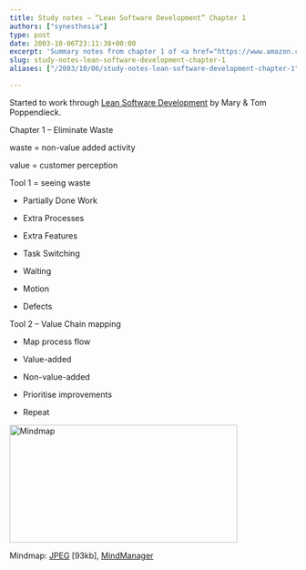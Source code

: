 ```yaml
---
title: Study notes – “Lean Software Development” Chapter 1
authors: ["synesthesia"]
type: post
date: 2003-10-06T23:11:38+00:00
excerpt: 'Summary notes from chapter 1 of <a href="https://www.amazon.co.uk/exec/obidos/ASIN/0321150783/ref%3Dase%5Ffivegocrazyinmid">Lean Software Development</a> by Mary and Tom Poppendieck'
slug: study-notes-lean-software-development-chapter-1 
aliases: ["/2003/10/06/study-notes-lean-software-development-chapter-1"]

---
```

Started to work through [Lean Software Development][1] by Mary & Tom Poppendieck.

Chapter 1 &#8211; Eliminate Waste

waste = non-value added activity

value = customer perception

Tool 1 = seeing waste

* Partially Done Work
  
* Extra Processes
  
* Extra Features
  
* Task Switching
  
* Waiting
  
* Motion
  
* Defects 

Tool 2 &#8211; Value Chain mapping 

* Map process flow
  
* Value-added
  
* Non-value-added
  
* Prioritise improvements
  
* Repeat 

<div class="inlineimg">
  <a target="_blank" href="https://www.julian.elve.dial.pipex.com/mindmaps/leanswdev/LeanSoftwareDevMM01.jpg"><img align="center" width="400" height="207" src="https://www.julian.elve.dial.pipex.com/mindmaps/leanswdev/LeanSoftwareDevMMthmb01.jpg" alt="Mindmap" /></a></p> 
  
  <div class="caption">
    Mindmap: <a target="_blank"  title="Open JPEG of Mindmap in a new Window" href="https://www.julian.elve.dial.pipex.com/mindmaps/leanswdev/LeanSoftwareDevMM01.jpg">JPEG</a> [93kb], <a  title="Link to MindManager file of mind map" href="https://www.julian.elve.dial.pipex.com/mindmaps/leanswdev/Lean Software Development.mmp">MindManager</a>
  </div>
</div>

 [1]: https://www.synesthesia.co.uk/library/archives/000197.php